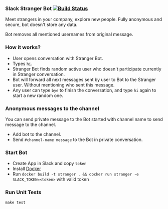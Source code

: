 ### Slack Stranger Bot [![Build Status](https://travis-ci.org/wizeline/slack-stranger-bot.svg?branch=master)](https://travis-ci.org/wizeline/slack-stranger-bot)

Meet strangers in your company, explore new people. Fully anonymous and secure, bot doesn't store any data.

Bot removes all mentioned usernames from original message.

### How it works?

 - User opens conversation with Stranger Bot.
 - Types `hi`.
 - Stranger Bot finds random active user who doesn't participate currently in Stranger conversation.
 - Bot will forward all next messages sent by user to Bot to the Stranger user. Without mentioning who sent this message.
 - Any user can type `bye` to finish the conversation, and type `hi` again to start a new random one.

### Anonymous messages to the channel

You can send private message to the Bot started with channel name to send message to the channel.

 - Add bot to the channel.
 - Send `#channel-name message` to the Bot in private conversation.

### Start Bot

 - Create App in Slack and copy `token`
 - Install [Docker](https://docs.docker.com/engine/installation/)
 - Run `docker build -t stranger . && docker run stranger -e SLACK_TOKEN=<token>` with valid token

### Run Unit Tests

```
make test
```

